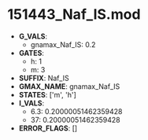 # 151443_Naf_IS.mod

- **G_VALS**:
  - gnamax_Naf_IS: 0.2
- **GATES**:
  - h: 1
  - m: 3
- **SUFFIX**: Naf_IS
- **GMAX_NAME**: gnamax_Naf_IS
- **STATES**: ['m', 'h']
- **I_VALS**:
  - 6.3: 0.20000051462359428
  - 37: 0.20000051462359428
- **ERROR_FLAGS**: []
